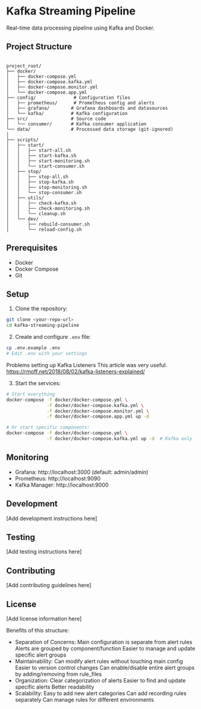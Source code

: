 # Kafka Streaming Pipeline

Real-time data processing pipeline using Kafka and Docker.

## Project Structure
```

project_root/
├── docker/
│   ├── docker-compose.yml
│   ├── docker-compose.kafka.yml
│   ├── docker-compose.monitor.yml
│   └── docker-compose.app.yml
├── config/              # Configuration files
│   ├── prometheus/      # Prometheus config and alerts
│   ├── grafana/        # Grafana dashboards and datasources
│   └── kafka/          # Kafka configuration
├── src/                # Source code
│   └── consumer/       # Kafka consumer application
└── data/               # Processed data storage (git-ignored)
│ 
├── scripts/
│   ├── start/
│   │   ├── start-all.sh
│   │   ├── start-kafka.sh
│   │   ├── start-monitoring.sh
│   │   └── start-consumer.sh
│   ├── stop/
│   │   ├── stop-all.sh
│   │   ├── stop-kafka.sh
│   │   ├── stop-monitoring.sh
│   │   └── stop-consumer.sh
│   ├── utils/
│   │   ├── check-kafka.sh
│   │   ├── check-monitoring.sh
│   │   └── cleanup.sh
│   └── dev/
│       ├── rebuild-consumer.sh
│       └── reload-config.sh
```

## Prerequisites
- Docker
- Docker Compose
- Git

## Setup
1. Clone the repository:
```bash
git clone <your-repo-url>
cd kafka-streaming-pipeline
```

2. Create and configure `.env` file:
```bash
cp .env.example .env
# Edit .env with your settings
```

Problems setting up Kafka Listeners
This article was very useful.
https://rmoff.net/2018/08/02/kafka-listeners-explained/


3. Start the services:
```bash
# Start everything
docker-compose -f docker/docker-compose.yml \
               -f docker/docker-compose.kafka.yml \
               -f docker/docker-compose.monitor.yml \
               -f docker/docker-compose.app.yml up -d

# Or start specific components:
docker-compose -f docker/docker-compose.yml \
               -f docker/docker-compose.kafka.yml up -d  # Kafka only
```

## Monitoring
- Grafana: http://localhost:3000 (default: admin/admin)
- Prometheus: http://localhost:9090
- Kafka Manager: http://localhost:9000

## Development
[Add development instructions here]

## Testing
[Add testing instructions here]

## Contributing
[Add contributing guidelines here]

## License
[Add license information here]



Benefits of this structure:
* Separation of Concerns:
    Main configuration is separate from alert rules
    Alerts are grouped by component/function
    Easier to manage and update specific alert groups
* Maintainability:
    Can modify alert rules without touching main config
    Easier to version control changes
    Can enable/disable entire alert groups by adding/removing from rule_files
* Organization:
    Clear categorization of alerts
    Easier to find and update specific alerts
    Better readability
* Scalability:
    Easy to add new alert categories
    Can add recording rules separately
    Can manage rules for different environments




